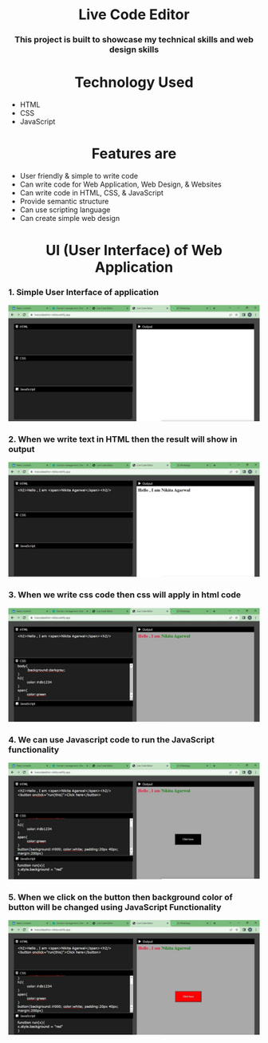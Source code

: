 <h1 align="center">Live Code Editor</h1>
<h3 align="center">This project is built to showcase my technical skills and web design skills </h3>
<h1 align="center">Technology Used</h1>
<ul>
<li>HTML</li>
<li>CSS</li>
<li>JavaScript</li>
</ul>
<h1 align="center">Features are</h1>
<ul>
<li>User friendly & simple to write code </li>
<li>Can write code for Web Application, Web Design, & Websites</li>
<li>Can write code in HTML, CSS, & JavaScript</li>
<li>Provide semantic structure</li>
<li>Can use scripting language </li>
<li>Can create simple web design</li>
</ul>

<h1 align="center">UI (User Interface) of Web Application</h1>

<h3>1. Simple User Interface of application</h3>

![This is an Image](/Images/img1.jpeg)

<h3>2. When we write text in HTML then the result will show in output</h3>

![This is an Image](/Images/img2.jpeg)

<h3>3. When we write css code then css will apply in html code</h3>

![This is an Image](/Images/img3.jpeg)

<h3>4. We can use Javascript code to run the JavaScript functionality</h3>

![This is an Image](/Images/img4.jpeg)

<h3>5. When we click on the button then background color of button will be changed using JavaScript Functionality</h3>

![This is an Image](/Images/img5.jpeg)
